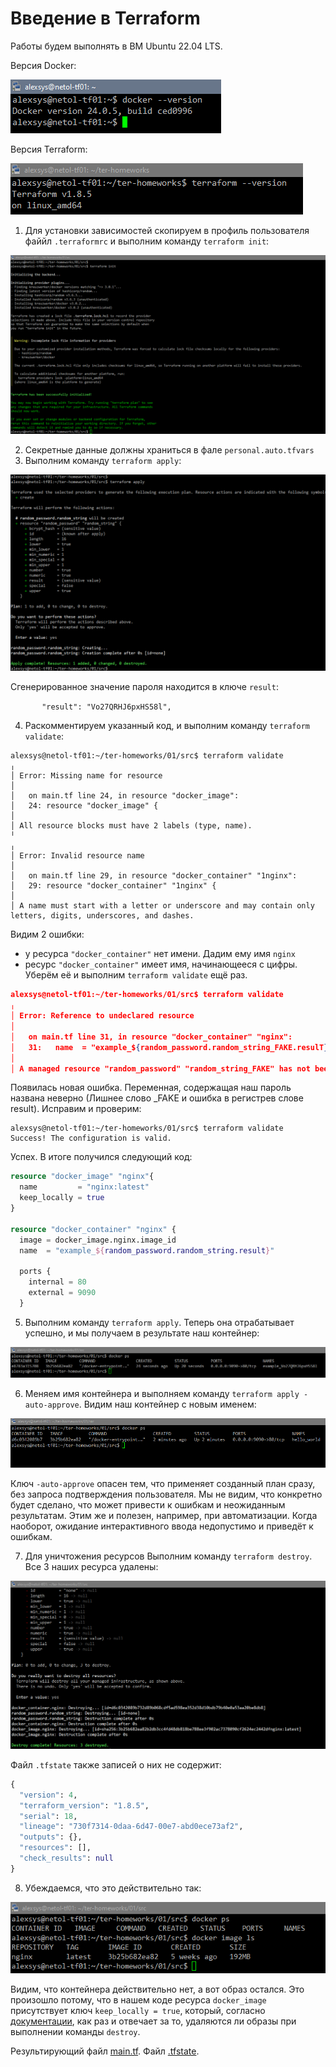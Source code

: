 # Введение в Terraform

Работы будем выполнять в ВМ Ubuntu 22.04 LTS.

Версия Docker:

![docker](img/docker-ver.png)

Версия Terraform:

![tf](img/tf-ver.png)

1. Для установки зависимостей скопируем в профиль пользователя файйл `.terraformrc` и выполним команду ``terraform init``:

![tf](img/tf-init.png)

2. Секретные данные должны храниться в фале `personal.auto.tfvars`
3. Выполним команду `terraform apply`:

![tf](img/tf-apply.png)

Сгенерированное значение пароля находится в ключе `result`:

``       "result": "Vo27QRHJ6pxHS58l",``

4. Раскомментируем указанный код, и выполним команду `terraform validate`:

```
alexsys@netol-tf01:~/ter-homeworks/01/src$ terraform validate
╷
│ Error: Missing name for resource
│
│   on main.tf line 24, in resource "docker_image":
│   24: resource "docker_image" {
│
│ All resource blocks must have 2 labels (type, name).
╵
╷
│ Error: Invalid resource name
│
│   on main.tf line 29, in resource "docker_container" "1nginx":
│   29: resource "docker_container" "1nginx" {
│
│ A name must start with a letter or underscore and may contain only letters, digits, underscores, and dashes.

```
Видим 2 ошибки:
- у ресурса `"docker_container"` нет имени. Дадим ему имя `nginx`
- ресурс `"docker_container"` имеет имя, начинающееся с цифры. Уберём её и выполним `terraform validate` ещё раз.

```json
alexsys@netol-tf01:~/ter-homeworks/01/src$ terraform validate
╷
│ Error: Reference to undeclared resource
│
│   on main.tf line 31, in resource "docker_container" "nginx":
│   31:   name  = "example_${random_password.random_string_FAKE.resulT}"
│
│ A managed resource "random_password" "random_string_FAKE" has not been declared in the root module.

```

Появилась новая ошибка. Переменная, содержащая наш пароль названа неверно (Лишнее слово _FAKE и ошибка в регистрев слове result). Исправим и проверим:

```
alexsys@netol-tf01:~/ter-homeworks/01/src$ terraform validate
Success! The configuration is valid.
```

Успех. В итоге получился следующий код:

```terraform
resource "docker_image" "nginx"{
  name         = "nginx:latest"
  keep_locally = true
}

resource "docker_container" "nginx" {
  image = docker_image.nginx.image_id
  name  = "example_${random_password.random_string.result}"

  ports {
    internal = 80
    external = 9090
  }

```

5. Выполним команду `terraform apply`. Теперь она отрабатывает успешно, и мы получаем в результате наш контейнер:

![tf](img/tf-apply-2.png)

6. Меняем имя контейнера и выполняем команду `terraform apply -auto-approve`. Видим наш контейнер с новым именем:

![tf](img/tf-apply-3.png)

Ключ `-auto-approve` опасен тем, что применяет созданный план сразу, без запроса подтверждения пользователя. 
Мы не видим, что конкретно будет сделано, что может привести к ошибкам и неожиданным результатам. 
Этим же и полезен, например, при автоматизации. Когда наоборот, ожидание интерактивного ввода недопустимо и приведёт к ошибкам. 

7. Для уничтожения ресурсов Выполним команду `terraform destroy`. Все 3 наших ресурса удалены:

![tf](img/tf-destroy.png)

Файл `.tfstate` также записей о них не содержит:

```terraform
{
  "version": 4,
  "terraform_version": "1.8.5",
  "serial": 18,
  "lineage": "730f7314-0daa-6d47-00e7-abd0ece73af2",
  "outputs": {},
  "resources": [],
  "check_results": null
}

```

8. Убеждаемся, что это действительно так:

![tf](img/docker-img.png)

Видим, что контейнера действительно нет, а вот образ остался. Это произошло потому, что в нашем коде ресурса `docker_image`
присутствует ключ `keep_locally = true`, который, согласно [документации](https://docs.comcloud.xyz/providers/kreuzwerker/docker/latest/docs/resources/image),
как раз и отвечает за то, удаляются ли образы при выполнении команды `destroy`.

Результирующий файл [main.tf](src/main.tf).
Файл [.tfstate](src/terraform.tfstate).
